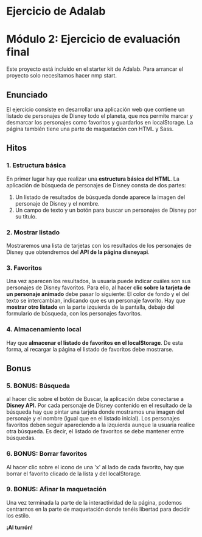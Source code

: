 # Ejercicio de Adalab
# Módulo 2: Ejercicio de evaluación final

Este proyecto está incluído en el starter kit de Adalab. Para arrancar el proyecto solo necesitamos hacer nmp start.

## Enunciado

El ejercicio consiste en desarrollar una aplicación web que contiene un listado de personajes de Disney todo el planeta, que nos permite marcar y desmarcar los personajes como favoritos y guardarlos en localStorage.
La página también tiene una parte de maquetación con HTML y Sass.

## Hitos

### 1. Estructura básica

En primer lugar hay que realizar una **estructura básica del HTML**. 
La aplicación de búsqueda de personajes de Disney consta de dos partes:
  1. Un listado de resultados de búsqueda donde aparece la imagen del personaje de Disney y el nombre. 
  2. Un campo de texto y un botón para buscar un personajes de Disney por su título.

### 2. Mostrar listado

Mostraremos una lista de tarjetas con los resultados de los personajes de Disney que obtendremos del **API de
la página disneyapi**.

### 3. Favoritos

Una vez aparecen los resultados, la usuaria puede indicar cuáles son sus personajes de Disney favoritos. Para ello, al hacer **clic sobre la tarjeta de un personaje animado** debe pasar lo siguiente:
El color de fondo y el del texto se intercambian, indicando que es un personaje favorito.
Hay que **mostrar otro listado** en la parte izquierda de la pantalla, debajo del formulario de búsqueda, con los personajes favoritos. 

### 4. Almacenamiento local

Hay que **almacenar el listado de favoritos en el localStorage**. De esta forma, al recargar la página el listado de favoritos debe mostrarse.

## Bonus

### 5. BONUS: Búsqueda
al hacer clic sobre el botón de Buscar, la aplicación debe conectarse a **Disney API.**
Por cada personaje de Disney contenido en el resultado de la búsqueda hay que pintar una tarjeta donde mostramos una imagen del personaje y el nombre (igual que en el listado inicial).
Los personajes favoritos deben seguir apareciendo a la izquierda aunque la usuaria realice otra búsqueda. Es decir, el listado de favoritos se debe mantener entre búsquedas.

### 6. BONUS: Borrar favoritos
Al hacer clic sobre el icono de una 'x' al lado de cada favorito, hay que borrar el favorito clicado de la lista y del localStorage.

### 9. BONUS: Afinar la maquetación
Una vez terminada la parte de la interactividad de la página, podemos centrarnos en la parte de maquetación donde tenéis libertad para decidir los estilo. 

**¡Al turrón!**
